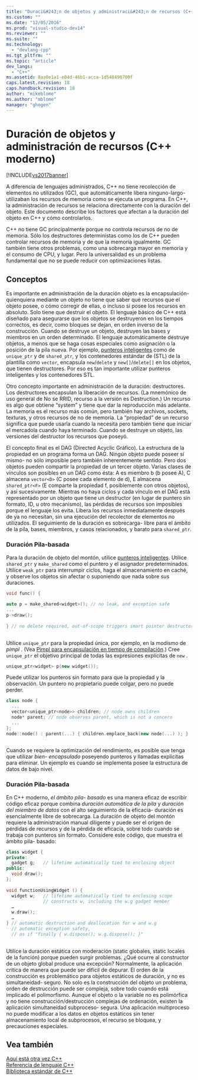 ```yaml
---
title: "Duraci&#243;n de objetos y administraci&#243;n de recursos (C++ moderno) | Microsoft Docs"
ms.custom: ""
ms.date: "12/05/2016"
ms.prod: "visual-studio-dev14"
ms.reviewer: ""
ms.suite: ""
ms.technology: 
  - "devlang-cpp"
ms.tgt_pltfrm: ""
ms.topic: "article"
dev_langs: 
  - "C++"
ms.assetid: 8aa0e1a1-e04d-46b1-acca-1d548490700f
caps.latest.revision: 18
caps.handback.revision: 18
author: "mikeblome"
ms.author: "mblome"
manager: "ghogen"
---
```

# Duraci&#243;n de objetos y administraci&#243;n de recursos (C++ moderno)
[!INCLUDE[vs2017banner](../assembler/inline/includes/vs2017banner.md)]

A diferencia de lenguajes administrados, C\+\+ no tiene recolección de elementos no utilizados \(GC\), que automáticamente libera ninguno\-largo\- utilizaban los recursos de memoria como se ejecuta un programa.  En C\+\+, la administración de recursos se relaciona directamente con la duración del objeto.  Este documento describe los factores que afectan a la duración del objeto en C\+\+ y cómo controlarlos.  
  
 C\+\+ no tiene GC principalmente porque no controla recursos de no de memoria.  Sólo los destructores deterministas como los de C\+\+ pueden controlar recursos de memoria y de que la memoria igualmente.  GC también tiene otros problemas, como una sobrecarga mayor en memoria y el consumo de CPU, y lugar.  Pero la universalidad es un problema fundamental que no se puede reducir con optimizaciones listas.  
  
## Conceptos  
 Es importante en administración de la duración objeto es la encapsulación\- quienquiera mediante un objeto no tiene que saber qué recursos que el objeto posee, o cómo corregir de ellas, o incluso si posee los recursos en absoluto.  Solo tiene que destruir el objeto.  El lenguaje básico de C\+\+ está diseñado para asegurarse que los objetos se destruyeron en los tiempos correctos, es decir, como bloques se dejan, en orden inverso de la construcción.  Cuando se destruye un objeto, destruyen las bases y miembros en un orden determinado.  El lenguaje automáticamente destruye objetos, a menos que se haga cosas especiales como asignación o la posición de la pila nueva.  Por ejemplo, [punteros inteligentes](../cpp/smart-pointers-modern-cpp.md) como de `unique_ptr` y de `shared_ptr`, y los contenedores estándar de \(STL\) de la plantilla como `vector`, encapsula `new`\/`delete` y `new[]`\/`delete[]` en los objetos, que tienen destructores.  Por eso es tan importante utilizar punteros inteligentes y los contenedores STL.  
  
 Otro concepto importante en administración de la duración: destructores.  Los destructores encapsulan la liberación de recursos.  \(La mnemónico de uso general de No se RRID, recurso a la versión es Destruction.\)  Un recurso es algo que obtiene “system” y tiene que dar la reproducción más adelante.  La memoria es el recurso más común, pero también hay archivos, sockets, texturas, y otros recursos de no de memoria. La “propiedad” de un recurso significa que puede usarla cuando la necesita pero también tiene que iniciar el mercadola cuando haya terminado.  Cuando se destruye un objeto, las versiones del destructor los recursos que poseyó.  
  
 El concepto final es el DAG \(Directed Acyclic Gráfico\).  La estructura de la propiedad en un programa forma un DAG.  Ningún objeto puede poseer sí mismo\- no sólo imposible pero también inherentemente sentido.  Pero dos objetos pueden compartir la propiedad de un tercer objeto.  Varias clases de vínculos son posibles en un DAG como ésta: A es miembro b \(b posee A\), C almacena `vector<D>` \(C posee cada elemento de d\), E almacena `shared_ptr<F>` \(E comparte la propiedad f, posiblemente con otros objetos\), y así sucesivamente.  Mientras no haya ciclos y cada vínculo en el DAG está representado por un objeto que tiene un destructor \(en lugar de puntero sin formato, ID, u otro mecanismo\), las pérdidas de recursos son imposibles porque el lenguaje los evita.  Libera los recursos inmediatamente después de ya no necesitan, sin una ejecución del recolector de elementos no utilizados.  El seguimiento de la duración es sobrecarga\- libre para el ámbito de la pila, bases, miembros, y casos relacionados, y barato para `shared_ptr`.  
  
### Duración Pila\-basada  
 Para la duración de objeto del montón, utilice [punteros inteligentes](../cpp/smart-pointers-modern-cpp.md).  Utilice `shared_ptr` y `make_shared` como el puntero y el asignador predeterminados.  Utilice `weak_ptr` para interrumpir ciclos, haga el almacenamiento en caché, y observe los objetos sin afectar o suponiendo que nada sobre sus duraciones.  
  
```cpp  
void func() {  
  
auto p = make_shared<widget>(); // no leak, and exception safe  
...  
p->draw();   
  
} // no delete required, out-of-scope triggers smart pointer destructor  
  
```  
  
 Utilice `unique_ptr` para la propiedad única, por ejemplo, en la modismo de *pimpl* . \(Vea [Pimpl para encapsulación en tiempo de compilación](../cpp/pimpl-for-compile-time-encapsulation-modern-cpp.md).\) Cree `unique_ptr` el objetivo principal de todas las expresiones explícitas de `new` .  
  
```cpp  
unique_ptr<widget> p(new widget());  
```  
  
 Puede utilizar los punteros sin formato para que la propiedad y la observación.  Un puntero no propietario puede colgar, pero no puede perder.  
  
```cpp  
class node {  
  ...  
  vector<unique_ptr<node>> children; // node owns children  
  node* parent; // node observes parent, which is not a concern  
  ...  
};  
node::node() : parent(...) { children.emplace_back(new node(...) ); }  
  
```  
  
 Cuando se requiere la optimización del rendimiento, es posible que tenga que utilizar *bien\- encapsulado* poseyendo punteros y llamadas explícitas para eliminar.  Un ejemplo es cuando se implementa posee la estructura de datos de bajo nivel.  
  
### Duración Pila\-basada  
 En C\+\+ moderno, *el ámbito pila\- basado* es una manera eficaz de escribir código eficaz porque combina *duración automática de la pila* y *duración del miembro de datos* con el alto seguimiento de la eficacia\- duración es esencialmente libre de sobrecarga.  La duración de objeto del montón requiere la administración manual diligente y puede ser el origen de pérdidas de recursos y de la pérdida de eficacia, sobre todo cuando se trabaja con punteros sin formato.  Considere este código, que muestra el ámbito pila\- basado:  
  
```cpp  
class widget {  
private:  
  gadget g;   // lifetime automatically tied to enclosing object  
public:  
  void draw();  
};  
  
void functionUsingWidget () {  
  widget w;   // lifetime automatically tied to enclosing scope  
              // constructs w, including the w.g gadget member  
  …  
  w.draw();  
  …  
} // automatic destruction and deallocation for w and w.g  
  // automatic exception safety,   
  // as if "finally { w.dispose(); w.g.dispose(); }"  
  
```  
  
 Utilice la duración estática con moderación \(static globales, static locales de la función\) porque pueden surgir problemas.  ¿Qué ocurre al constructor de un objeto global produce una excepción?  Normalmente, la aplicación critica de manera que puede ser difícil de depurar.  El orden de la construcción es problemático para objetos estáticos de duración, y no es simultaneidad\- seguro.  No solo es la construcción del objeto un problema, orden de destrucción puede ser compleja, sobre todo cuando está implicado el polimorfismo.  Aunque el objeto o la variable no es polimórfica y no tiene construcción\/destrucción complejas de ordenación, existen la aplicación simultaneidad subproceso\- segura.  Una aplicación multiproceso no puede modificar a los datos en objetos estáticos sin tener almacenamiento local de subprocesos, el recurso se bloquea, y precauciones especiales.  
  
## Vea también  
 [Aquí está otra vez C\+\+](../cpp/welcome-back-to-cpp-modern-cpp.md)   
 [Referencia de lenguaje C\+\+](../cpp/cpp-language-reference.md)   
 [Biblioteca estándar de C\+\+](../standard-library/cpp-standard-library-reference.md)